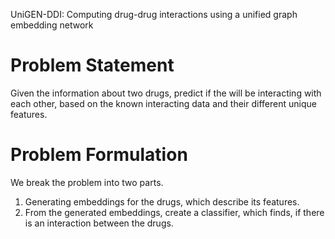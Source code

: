 UniGEN-DDI: Computing drug-drug interactions using a unified graph embedding network

# Problem Statement

Given the information about two drugs, predict if the will be
interacting with each other, based on the known interacting data and
their different unique features.

# Problem Formulation

We break the problem into two parts.

1.  Generating embeddings for the drugs, which describe its features.
2.  From the generated embeddings, create a classifier, which finds, if
    there is an interaction between the drugs.
